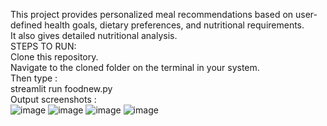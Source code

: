 This project provides personalized meal recommendations based on user-defined health goals,
dietary preferences, and nutritional requirements. <br>
It also gives detailed nutritional analysis. <br>
STEPS TO RUN: <br>
Clone this repository. <br>
Navigate to the cloned folder on the terminal in your system.  <br>
Then type :  <br>
streamlit run foodnew.py  <br>
Output screenshots : <br>
![image](https://github.com/user-attachments/assets/90a436a0-16cd-4e47-8637-2472834570b1)
![image](https://github.com/user-attachments/assets/90ae44ff-382c-4a87-9976-efb61daf1de7)
![image](https://github.com/user-attachments/assets/8454e8e0-111e-4309-90b7-bd3ecc7308ca)
![image](https://github.com/user-attachments/assets/d46def80-4a49-4818-a393-35277e1177f2)

